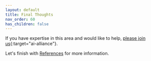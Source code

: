 ```yaml
---
layout: default
title: Final Thoughts
nav_order: 60
has_children: false
---
```


If you have expertise in this area and would like to help, [please join us](https://thealliance.ai/aia-members){:target="ai-alliance"}.

Let's finish with [References]({{site.baseurl}}/references) for more information.
